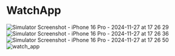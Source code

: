 # WatchApp

![Simulator Screenshot - iPhone 16 Pro - 2024-11-27 at 17 26 29](https://github.com/user-attachments/assets/1380219d-38fd-4be3-80b5-6f0a24fa4dd6)
![Simulator Screenshot - iPhone 16 Pro - 2024-11-27 at 17 26 36](https://github.com/user-attachments/assets/32dec150-7c99-4626-ad41-53e543ce11f9)
![Simulator Screenshot - iPhone 16 Pro - 2024-11-27 at 17 26 50](https://github.com/user-attachments/assets/282e2d57-6a1d-4018-8c61-927f688242b3)
![watch_app](https://github.com/user-attachments/assets/1e2af647-247a-4917-985c-c4add63e224d)

